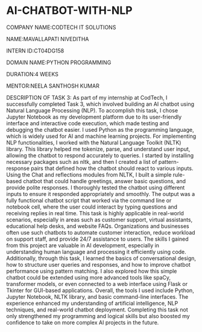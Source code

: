# AI-CHATBOT-WITH-NLP

COMPANY NAME:CODTECH IT SOLUTIONS

NAME:MAVALLAPATI NIVEDITHA

INTERN ID:CT04DG158

DOMAIN NAME:PYTHON PROGRAMMING

DURATION:4 WEEKS

MENTOR:NEELA SANTHOSH KUMAR

DESCRIPTION OF TASK 3:
As part of my internship at CodTech, I successfully completed Task 3, which involved building an AI chatbot using Natural Language Processing (NLP). To accomplish this task, I chose Jupyter Notebook as my development platform due to its user-friendly interface and interactive code execution, which made testing and debugging the chatbot easier. I used Python as the programming language, which is widely used for AI and machine learning projects. For implementing NLP functionalities, I worked with the Natural Language Toolkit (NLTK) library. This library helped me tokenize, parse, and understand user input, allowing the chatbot to respond accurately to queries. I started by installing necessary packages such as nltk, and then I created a list of pattern-response pairs that defined how the chatbot should react to various inputs. Using the Chat and reflections modules from NLTK, I built a simple rule-based chatbot that could handle greetings, answer basic questions, and provide polite responses. I thoroughly tested the chatbot using different inputs to ensure it responded appropriately and smoothly. The output was a fully functional chatbot script that worked via the command line or notebook cell, where the user could interact by typing questions and receiving replies in real time. This task is highly applicable in real-world scenarios, especially in areas such as customer support, virtual assistants, educational help desks, and website FAQs. Organizations and businesses often use such chatbots to automate customer interaction, reduce workload on support staff, and provide 24/7 assistance to users. The skills I gained from this project are valuable in AI development, especially in understanding human language and processing it efficiently using code. Additionally, through this task, I learned the basics of conversational design, how to structure user queries and responses, and how to improve chatbot performance using pattern matching. I also explored how this simple chatbot could be extended using more advanced tools like spaCy, transformer models, or even connected to a web interface using Flask or Tkinter for GUI-based applications. Overall, the tools I used include Python, Jupyter Notebook, NLTK library, and basic command-line interfaces. The experience enhanced my understanding of artificial intelligence, NLP techniques, and real-world chatbot deployment. Completing this task not only strengthened my programming and logical skills but also boosted my confidence to take on more complex AI projects in the future.
